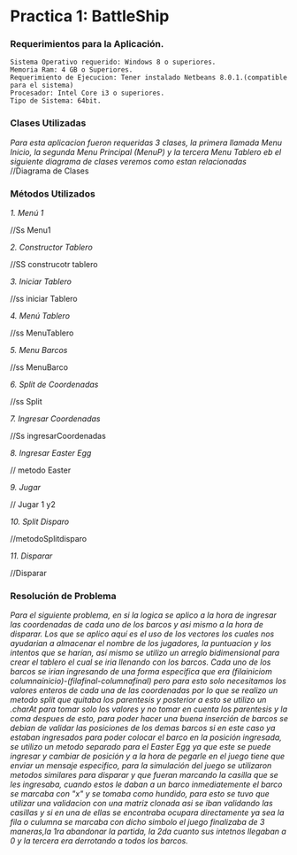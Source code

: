 # Practica 1: BattleShip

### Requerimientos para la Aplicación.
```
Sistema Operativo requerido: Windows 8 o superiores.
Memoria Ram: 4 GB o Superiores.
Requerimiento de Ejecucion: Tener instalado Netbeans 8.0.1.(compatible para el sistema)
Procesador: Intel Core i3 o superiores.
Tipo de Sistema: 64bit.
```

### Clases Utilizadas
_Para esta aplicacion fueron requeridas 3 clases, la primera llamada Menu Inicio, la segunda Menu Principal (MenuP) y la tercera Menu Tablero eb el siguiente diagrama de clases veremos como estan relacionadas_
//Diagrama de Clases

### Métodos Utilizados
_1. Menú 1_

//Ss Menu1

_2. Constructor Tablero_

//SS construcotr tablero

_3. Iniciar Tablero_

//ss iniciar Tablero

_4. Menú Tablero_

//ss MenuTablero

_5. Menu Barcos_

//ss MenuBarco

_6. Split de Coordenadas_

//ss Split

_7. Ingresar Coordenadas_

//Ss ingresarCoordenadas

_8. Ingresar Easter Egg_

// metodo Easter

_9. Jugar_

// Jugar 1 y2 

_10. Split Disparo_

//metodoSplitdisparo

_11. Disparar_

//Disparar

### Resolución de Problema
_Para el siguiente problema, en si la logica se aplico a la hora de ingresar las coordenadas de cada uno de los barcos y asi mismo a la hora de disparar. Los que se aplico aquí es el uso de los vectores los cuales nos ayudarian a almacenar el nombre de los jugadores, la puntuacion y los intentos que se harían, así mismo se utilizo un arreglo bidimensional para crear el tablero el cual se iria llenando con los barcos. 
Cada uno de los barcos se irian ingresando de una forma especifica que era (filainiciom columnainicio)-(filafinal-columnafinal) pero para esto solo necesitamos los valores enteros de cada una de las coordenadas por lo que se realizo un metodo split que quitaba los parentesis y posterior a esto se utilizo un .charAt para tomar solo los valores y no tomar en cuenta los parentesis y la coma despues de esto, para poder hacer una buena inserción de barcos se debian de validar las posiciones de los demas barcos si en este caso ya estaban ingresados para poder colocar el barco en la posición ingresada, se utilizo un metodo separado para el Easter Egg ya que este se puede ingresar y cambiar de posición y a la hora de pegarle en el juego tiene que enviar un mensaje especifico, para la simulación del juego se utilizaron metodos similares para disparar y que fueran marcando la casilla que se les ingresaba, cuando estos le daban a un barco inmediatemente el barco se marcaba con "x" y se tomaba como hundido, para esto se tuvo que utilizar una validacion con una matriz clonada asi se iban validando las casillas y si en una de ellas se encontraba ocupara directamente ya sea la fila o culumna se marcaba con dicho simbolo el juego finalizaba de 3 maneras,la 1ra abandonar la partida, la 2da cuanto sus intetnos llegaban a 0 y la tercera era derrotando a todos los barcos._